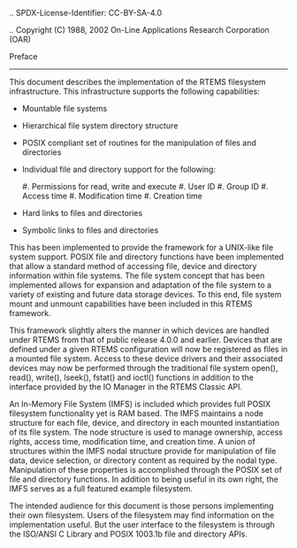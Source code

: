 .. SPDX-License-Identifier: CC-BY-SA-4.0

.. Copyright (C) 1988, 2002 On-Line Applications Research Corporation (OAR)

Preface
*******

This document describes the implementation of the RTEMS filesystem
infrastructure.  This infrastructure supports the following capabilities:

- Mountable file systems

- Hierarchical file system directory structure

- POSIX compliant set of routines for the manipulation of files and directories

- Individual file and directory support for the following:

  #. Permissions for read, write and execute
  #. User ID
  #. Group ID
  #. Access time
  #. Modification time
  #. Creation time

- Hard links to files and directories

- Symbolic links to files and directories

This has been implemented to provide the framework for a UNIX-like file system
support. POSIX file and directory functions have been implemented that allow a
standard method of accessing file, device and directory information within file
systems. The file system concept that has been implemented allows for expansion
and adaptation of the file system to a variety of existing and future data
storage devices. To this end, file system mount and unmount capabilities have
been included in this RTEMS framework.

This framework slightly alters the manner in which devices are handled under
RTEMS from that of public release 4.0.0 and earlier.  Devices that are defined
under a given RTEMS configuration will now be registered as files in a mounted
file system.  Access to these device drivers and their associated devices may
now be performed through the traditional file system open(), read(), write(),
lseek(), fstat() and ioctl() functions in addition to the interface provided by
the IO Manager in the RTEMS Classic API.

An In-Memory File System (IMFS) is included which provides full POSIX
filesystem functionality yet is RAM based.  The IMFS maintains a node structure
for each file, device, and directory in each mounted instantiation of its file
system. The node structure is used to manage ownership, access rights, access
time, modification time, and creation time.  A union of structures within the
IMFS nodal structure provide for manipulation of file data, device selection,
or directory content as required by the nodal type. Manipulation of these
properties is accomplished through the POSIX set of file and directory
functions.  In addition to being useful in its own right, the IMFS serves as a
full featured example filesystem.

The intended audience for this document is those persons implementing their own
filesystem.  Users of the filesystem may find information on the implementation
useful.  But the user interface to the filesystem is through the ISO/ANSI C
Library and POSIX 1003.1b file and directory APIs.
